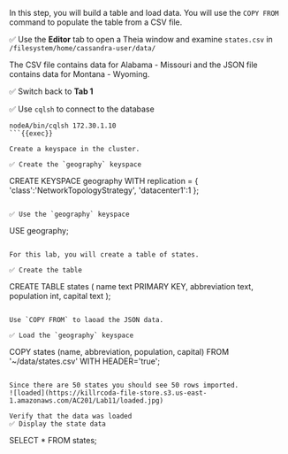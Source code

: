In this step, you will build a table and load data.
You will use the `COPY FROM` command to populate the table from a CSV file.

✅ Use the **Editor** tab to open a Theia window and examine `states.csv` in `/filesystem/home/cassandra-user/data/`

The CSV file contains data for Alabama - Missouri and the JSON file contains data for Montana - Wyoming.


✅ Switch back to **Tab 1**



✅ Use `cqlsh` to connect to the database
```
nodeA/bin/cqlsh 172.30.1.10
```{{exec}}

Create a keyspace in the cluster.

✅ Create the `geography` keyspace
```
CREATE KEYSPACE geography WITH replication = {
  'class':'NetworkTopologyStrategy',
  'datacenter1':1
};
```{{exec}}

✅ Use the `geography` keyspace
```
USE geography;
```{{exec}}

For this lab, you will create a table of states.

✅ Create the table
```
CREATE TABLE states (
    name text PRIMARY KEY,
    abbreviation text,
    population int,
    capital text
);
```{{exec}}

Use `COPY FROM` to laoad the JSON data.

✅ Load the `geography` keyspace
```
COPY states (name, abbreviation, population, capital) 
  FROM '~/data/states.csv' WITH HEADER='true';
```{{exec}}

Since there are 50 states you should see 50 rows imported.
![loaded](https://killrcoda-file-store.s3.us-east-1.amazonaws.com/AC201/Lab11/loaded.jpg)

Verify that the data was loaded
✅ Display the state data
```
SELECT * FROM states;
```{{exec}}